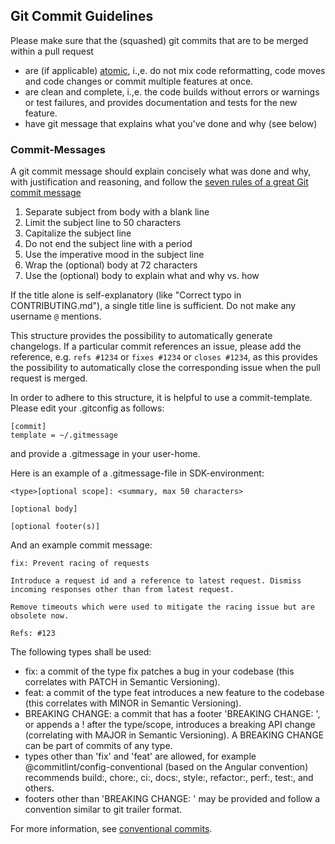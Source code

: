## Git Commit Guidelines

Please make sure that the (squashed) git commits that are to be merged within a pull request
  - are (if applicable) [atomic](https://en.wikipedia.org/wiki/Atomic_commit#Atomic_commit_convention), i.\,e. do not mix code reformatting, code moves and code changes or commit multiple features at once.
  - are clean and complete, i.\,e. the code builds without errors or warnings or test failures, and provides documentation and tests for the new feature.
  - have git message that explains what you've done and why (see below)

### Commit-Messages

A git commit message should explain concisely what was done and why, with justification and reasoning,
and follow the [seven rules of a great Git commit message](https://chris.beams.io/posts/git-commit/)
1. Separate subject from body with a blank line
2. Limit the subject line to 50 characters
3. Capitalize the subject line
4. Do not end the subject line with a period
5. Use the imperative mood in the subject line
6. Wrap the (optional) body at 72 characters
7. Use the (optional) body to explain what and why vs. how

If the title alone is self-explanatory (like "Correct typo in CONTRIBUTING.md"), a single title line is sufficient.
Do not make any username `@` mentions.

This structure provides the possibility to automatically generate changelogs.
If a particular commit references an issue, please add the reference, e.g. `refs #1234` or `fixes #1234` or `closes #1234`, as this provides the
possibility to automatically close the corresponding issue when the pull request is merged.

In order to adhere to this structure, it is helpful to use a commit-template.
Please edit your .gitconfig as follows:

```
[commit]
template = ~/.gitmessage
```
and provide a .gitmessage in your user-home.

Here is an example of a .gitmessage-file in SDK-environment:
```
<type>[optional scope]: <summary, max 50 characters>

[optional body]

[optional footer(s)]
```

And an example commit message:

```
fix: Prevent racing of requests

Introduce a request id and a reference to latest request. Dismiss
incoming responses other than from latest request.

Remove timeouts which were used to mitigate the racing issue but are
obsolete now.

Refs: #123
```



The following types shall be used:
- fix: a commit of the type fix patches a bug in your codebase (this correlates with PATCH in Semantic Versioning).
- feat: a commit of the type feat introduces a new feature to the codebase (this correlates with MINOR in Semantic Versioning).
- BREAKING CHANGE: a commit that has a footer 'BREAKING CHANGE: <description>', or appends a ! after the type/scope, introduces a breaking API change (correlating with MAJOR in Semantic Versioning). A BREAKING CHANGE can be part of commits of any type.
- types other than 'fix' and 'feat' are allowed, for example @commitlint/config-conventional (based on the Angular convention) recommends build:, chore:, ci:, docs:, style:, refactor:, perf:, test:, and others.
- footers other than 'BREAKING CHANGE: <description>' may be provided and follow a convention similar to git trailer format.


For more information, see [conventional commits](https://www.conventionalcommits.org/en/v1.0.0/).

